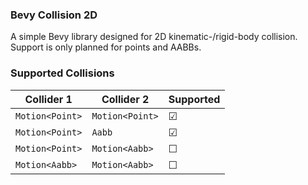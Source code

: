 ### Bevy Collision 2D

A simple Bevy library designed for 2D kinematic-/rigid-body collision. Support is only planned for points and AABBs.

### Supported Collisions

| Collider 1      | Collider 2      | Supported |
| --------------- | --------------- | --------- |
| `Motion<Point>` | `Motion<Point>` | &#x2611;  |
| `Motion<Point>` | `Aabb`          | &#x2611;  |
| `Motion<Point>` | `Motion<Aabb>`  | &#x2610;  |
| `Motion<Aabb>`  | `Motion<Aabb>`  | &#x2610;  |
